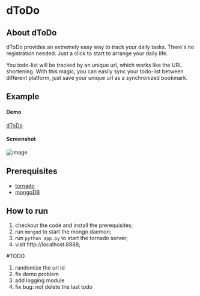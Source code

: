 # dToDo

## About dToDo

dToDo provides an extremely easy way to track your daily tasks. There's no registration needed. Just a click to start to arrange your daily life. 

You todo-list will be tracked by an unique url, which works like the URL shortening. With this magic, you can easily sync your todo-list between different platform, just save your unique url as a synchronized bookmark.

## Example

#### Demo

[dToDo](http://dtodo.wyan.im/)

#### Screenshot
![image](https://raw.github.com/teloon/dtodo/master/media/images/intro.png)

## Prerequisites

* [tornado](http://tornadoweb.org)
* [mongoDB](http://www.mongodb.org/)

## How to run

1. checkout the code and install the prerequisites;
1. run `mongod` to start the mongo daemon;
2. run `python app.py` to start the tornado server;
3. visit http://localhost:8888;

#TODO

1. randomize the url id
1. fix demo problem
1. add logging module
1. fix bug: not delete the last todo
